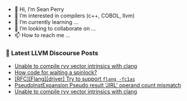- 👋 Hi, I’m Sean Perry
- 👀 I’m interested in compilers (c++, COBOL, llvm)
- 🌱 I’m currently learning ...
- 💞️ I’m looking to collaborate on ...
- 📫 How to reach me ...

<!---
s66perry/s66perry is a ✨ special ✨ repository because its `README.md` (this file) appears on your GitHub profile.
You can click the Preview link to take a look at your changes.
--->
### 📕 Latest LLVM Discourse Posts

<!-- DISCOURSE-LLVM:START -->
- [Unable to compile rvv vector intrinsics with clang](https://discourse.llvm.org/t/unable-to-compile-rvv-vector-intrinsics-with-clang/68265#post_2)
- [How code for waiting a spinlock?](https://discourse.llvm.org/t/how-code-for-waiting-a-spinlock/68269#post_1)
- [[RFC][Flang][driver] Try to support `flang -fc1as`](https://discourse.llvm.org/t/rfc-flang-driver-try-to-support-flang-fc1as/68267#post_1)
- [PseudoInstExpansion Pseudo result &#39;JIRL&#39; operand count mismatch](https://discourse.llvm.org/t/pseudoinstexpansion-pseudo-result-jirl-operand-count-mismatch/68190#post_10)
- [Unable to compile rvv vector intrinsics with clang](https://discourse.llvm.org/t/unable-to-compile-rvv-vector-intrinsics-with-clang/68265#post_1)
<!-- DISCOURSE-LLVM:END -->
